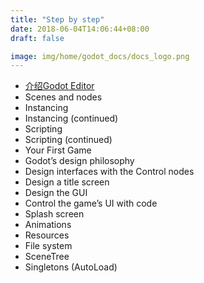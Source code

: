 ```yaml
---
title: "Step by step"
date: 2018-06-04T14:06:44+08:00
draft: false

image: img/home/godot_docs/docs_logo.png
---
```


- [介绍Godot Editor](intro_to_the_editor_interface)
- Scenes and nodes
- Instancing
- Instancing (continued)
- Scripting
- Scripting (continued)
- Your First Game
- Godot’s design philosophy
- Design interfaces with the Control nodes
- Design a title screen
- Design the GUI
- Control the game’s UI with code
- Splash screen
- Animations
- Resources
- File system
- SceneTree
- Singletons (AutoLoad)
